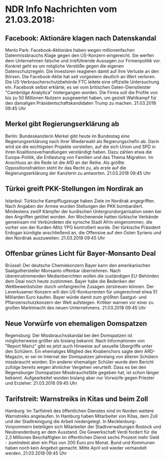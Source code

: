 # NDR Info Nachrichten vom 21.03.2018:


## Facebook: Aktionäre klagen nach Datenskandal
Menlo Park: Facebook-Aktionäre haben wegen millionenfachen Datenmissbrauchs Klage gegen den US-Konzern eingereicht. Sie werfen dem Unternehmen falsche und irreführende Aussagen zur Firmenpolitik vor. Konkret geht es um mögliche Verstöße gegen die eigenen Datenschutzregeln. Die Investoren reagieren damit auf ihre Verluste an den Börsen. Die Facebook-Aktie hat seit vorgestern deutlich an Wert verloren. Die US-Verbraucherschutzbehörde FTC leitete eine offizielle Untersuchung ein. Facebook selbst erklärte, es sei vom britischen Daten-Dienstleister "Cambridge Analytica" hintergangen worden. Die Firma soll die Profile von bis zu 50 Millionen Nutzern ausgewertet haben, um gezielt Wahlkampf für den damaligen Präsidentschaftskandidaten Trump zu machen. 21.03.2018 09:45 Uhr 

## Merkel gibt Regierungserklärung ab
Berlin:		 Bundeskanzlerin Merkel gibt heute im Bundestag eine Regierungserklärung nach ihrer Wiederwahl als Regierungschefin ab. Darin wird sie die wichtigsten Projekte vorstellen, auf die sich Union und SPD in ihren Koalitionsverhandlungen verständigt haben. Dazu zählen etwa die Europa-Politik, die Entlastung von Familien und das Thema Migration. Im Anschluss an die Rede ist die AfD an der Reihe. Als größte Oppositionsfraktion steht ihr das Recht zu, als erste auf die Regierungserklärung der Kanzlerin zu antworten. 21.03.2018 09:45 Uhr 

## Türkei greift PKK-Stellungen im Nordirak an
Istanbul:		Türkische Kampfflugzeuge haben Ziele im Nordirak angegriffen. Nach Angaben der Armee wurden Stellungen der PKK bombardiert. Mindestens zwölf Kämpfer der kurdischen Untergrundorganisation seien bei den Angriffen getötet worden. Am Wochenende hatten türkische Verbände gemeinsam mit Verbündeten die syrische Stadt Afrin eingenommen, die vorher von der Kurden-Miliz YPG kontrolliert wurde. Der türkische Präsident Erdogan kündigte anschließend an, die Offensive auf den Osten Syriens und den Nordirak auszuweiten. 21.03.2018 09:45 Uhr 

## Offenbar grünes Licht für Bayer-Monsanto Deal
Brüssel: Der deutsche Chemiekonzern Bayer kann den amerikanischen Saatguthersteller Monsanto offenbar übernehmen. Nach übereinstimmenden Medienberichten wollen die zuständigen EU-Behörden dem Deal noch heute zustimmen. Bayer habe die Bedenken der Wettbewerbshüter durch umfangreiche Zusagen zerstreuen können. Der Leverkusener Konzern will den US-Konkurrenten für umgerechnet etwa 51 Milliarden Euro kaufen. Bayer würde damit zum größten Saatgut- und Pflanzenschutzkonzern der Welt aufsteigen. Kritiker warnen vor einer zu großen Marktmacht des neuen Unternehmens. 21.03.2018 09:45 Uhr 

## Neue Vorwürfe von ehemaligen Domspatzen
Regensburg: Der Missbrauchsskandal bei den Domspatzen ist möglicherweise größer als bislang bekannt. Nach Informationen von "Report Mainz" gibt es jetzt auch Hinweise auf sexuelle Übergriffe unter den Schülern. Ein ehemaliges Mitglied des Knabenchors sagte dem ARD-Magazin, er sei im Internat der Domspatzen jahrelang von älteren Schülern missbraucht worden. Ein anderer ehemaliger Schüler wurde dem Bericht zufolge bereits wegen ähnlicher Vergehen verurteilt. Dass es bei den Regensburger Domspatzen Missbrauchsfälle gegeben hat, ist schon länger bekannt. Aufgearbeitet wurden bislang aber nur Vorwürfe gegen  Priester und Erzieher. 21.03.2018 09:45 Uhr 

## Tarifstreit: Warnstreiks in Kitas und beim Zoll
Hamburg: Im Tarifstreit des öffentlichen Dienstes sind im Norden weitere Warnstreiks angelaufen. In Hamburg haben Mitarbeiter von Kitas, dem Zoll und der Stadtreinigung die Arbeit niedergelegt. In Mecklenburg-Vorpommern beteiligen sich Mitarbeiter der Stadtverwaltungen Rostock und Neubrandenburg an dem Ausstand. Die Gewerkschaft Verdi fordert für die 2,3 Millionen Beschäftigten im öffentlichen Dienst sechs Prozent mehr Geld - zumindest aber ein Plus von 200 Euro pro Monat. Bund und Kommunen haben noch kein Angebot gemacht. Mitte April soll wieder verhandelt werden. 21.03.2018 09:45 Uhr 
